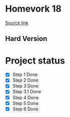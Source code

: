 # Homevork 18
[Source link](https://skyengpublic.notion.site/18-a43a2150d74e4e428812b6cbb583f7d3#4f01393f14ca4bff8b2db365bfc7a17c)
## Hard Version
# Project status
- [x] Step 1 Done
- [x] Step 2 Done
- [x] Step 3 Done
- [x] Step 3.1 Done
- [x] Step 4 Done
- [x] Step 5 Done
- [x] Step 6 Done